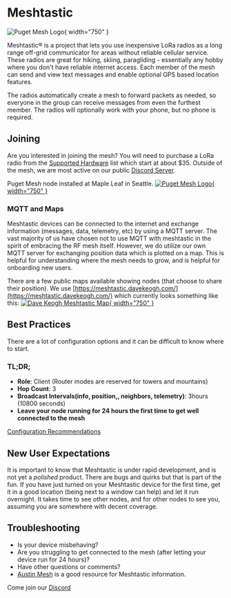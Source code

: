 # Meshtastic
![Puget Mesh Logo](/media/Meshtastic_Banner_Logo.png){ width="750" }

Meshtastic® is a project that lets you use inexpensive LoRa radios as a long range off-grid communicator for areas without reliable cellular service. These radios are great for hiking, skiing, paragliding - essentially any hobby where you don't have reliable internet access. Each member of the mesh can send and view text messages and enable optional GPS based location features.

The radios automatically create a mesh to forward packets as needed, so everyone in the group can receive messages from even the furthest member. The radios will optionally work with your phone, but no phone is required.

## Joining
Are you interested in joining the mesh? You will need to purchase a LoRa radio from the [Supported Hardware](https://meshtastic.org/docs/hardware/devices/) list which start at about $35. Outside of the mesh, we are most active on our public [Discord Server](https://discord.gg/ANvUg3AyZt).

Puget Mesh node installed at Maple Leaf in Seattle. 
[![Puget Mesh Logo](/media/MLA_Node.jpg){ width="750" }](/media/MLA_Node.jpg)

### MQTT and Maps
Meshtastic devices can be connected to the internet and exchange information (messages, data, telemetry, etc) by using a MQTT server. The vast majority of us have chosen not to use MQTT with meshtastic in the spirit of embracing the RF mesh itself. However, we do utilize our own MQTT server for exchanging position data which is plotted on a map. This is helpful for understanding where the mesh needs to grow, and is helpful for onboarding new users.

There are a few public maps available showing nodes (that choose to share their position). We use [https://meshtastic.davekeogh.com/](https://meshtastic.davekeogh.com/) which currently looks something like this:
[![Dave Keogh Meshtastic Map](/media/11Nov2024_MapSShot.png){ width="750" }](/media/11Nov2024_MapSShot.png)


## Best Practices
There are a lot of configuration options and it can be difficult to know where to start. 
### TL;DR;
- **Role**: Client (Router modes are reserved for towers and mountains)
- **Hop Count**: 3
- **Broadcast Intervals(info, position,, neighbors, telemetry)**: 3hours (10800 seconds)
- **Leave your node running for 24 hours the first time to get well connected to the mesh**

[Configuration Recommendations](config)

## New User Expectations
It is important to know that Meshtastic is under rapid development, and is not yet a *polished* product. There are bugs and quirks but that is part of the fun. If you have just turned on your Meshtastic device for the first time, get it in a good location (being next to a window can help) and let it run overnight. It takes time to see other nodes, and for other nodes to see you, assuming you are somewhere with decent coverage. 

## Troubleshooting
- Is your device misbehaving?
- Are you struggling to get connected to the mesh (after letting your device run for 24 hours)?
- Have other questions or comments?
- [Austin Mesh](https://www.austinmesh.org/join/) is a good resource for Meshtastic information.

Come join our [Discord](https://discord.gg/ANvUg3AyZt)